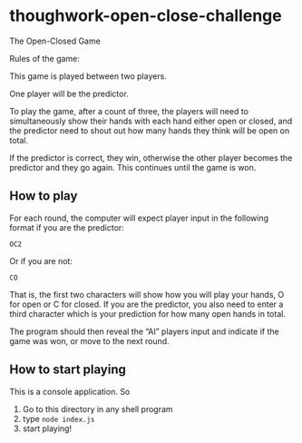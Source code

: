 # thoughwork-open-close-challenge

The Open-Closed Game

Rules of the game:

This game is played between two players.

One player will be the predictor.

To play the game, after a count of three, the players will need to simultaneously show their hands with each hand either open or closed, and the predictor need to shout out how many hands they think will be open on total.

If the predictor is correct, they win, otherwise the other player becomes the predictor and they go again. This continues until the game is won.

## How to play

For each round, the computer will expect player input in the following format if you are the predictor:

```
OC2
```

Or if you are not:

```
CO
```

That is, the first two characters will show how you will play your hands, O for open or C for closed. If you are the predictor, you also need to enter a third character which is your prediction for how many open hands in total.

The program should then reveal the “AI” players input and indicate if the game was won, or move to the next round.

## How to start playing

This is a console application. So

1. Go to this directory in any shell program
2. type `node index.js`
3. start playing!
